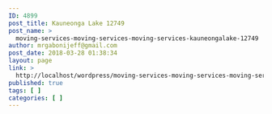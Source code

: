 ```yaml
---
ID: 4899
post_title: Kauneonga Lake 12749
post_name: >
  moving-services-moving-services-moving-services-kauneongalake-12749
author: mrgabonijeff@gmail.com
post_date: 2018-03-28 01:38:34
layout: page
link: >
  http://localhost/wordpress/moving-services-moving-services-moving-services-kauneongalake-12749/
published: true
tags: [ ]
categories: [ ]
---
```

